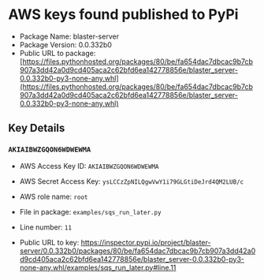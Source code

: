 # AWS keys found published to PyPi

* Package Name: blaster-server
* Package Version: 0.0.332b0
* Public URL to package: [https://files.pythonhosted.org/packages/80/be/fa654dac7dbcac9b7cb907a3dd42a0d9cd405aca2c62bfd6ea142778856e/blaster_server-0.0.332b0-py3-none-any.whl](https://files.pythonhosted.org/packages/80/be/fa654dac7dbcac9b7cb907a3dd42a0d9cd405aca2c62bfd6ea142778856e/blaster_server-0.0.332b0-py3-none-any.whl)

## Key Details

### `AKIAIBWZGQON6WDWEWMA`

* AWS Access Key ID: `AKIAIBWZGQON6WDWEWMA`
* AWS Secret Access Key: `ysLCCzZpNILQgwVwY1i79GLGtiDeJrd4QM2LUB/c` 
* AWS role name: `root`
* File in package: `examples/sqs_run_later.py`
* Line number: `11`

* Public URL to key: https://inspector.pypi.io/project/blaster-server/0.0.332b0/packages/80/be/fa654dac7dbcac9b7cb907a3dd42a0d9cd405aca2c62bfd6ea142778856e/blaster_server-0.0.332b0-py3-none-any.whl/examples/sqs_run_later.py#line.11


